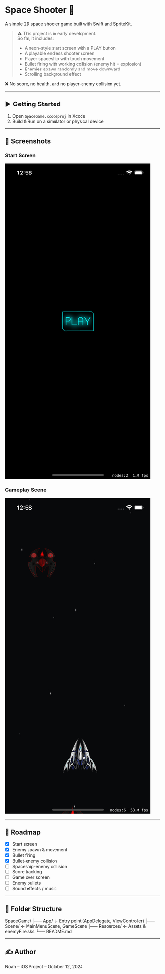 # Space Shooter 🚀

A simple 2D space shooter game built with Swift and SpriteKit.

> ⚠️ This project is in early development.  
> So far, it includes:
> - A neon-style start screen with a PLAY button  
> - A playable endless shooter screen  
> - Player spaceship with touch movement  
> - Bullet firing with working collision (enemy hit = explosion)  
> - Enemies spawn randomly and move downward  
> - Scrolling background effect

❌ No score, no health, and no player-enemy collision yet.

---

## ▶️ Getting Started

1. Open `SpaceGame.xcodeproj` in Xcode  
2. Build & Run on a simulator or physical device

---

## 📸 Screenshots

### Start Screen
![Start Screen](img/start_screen.png)

### Gameplay Scene
![Gameplay Scene](img/gameplay_scene.png)

---
## 🔄 Roadmap

- [x] Start screen  
- [x] Enemy spawn & movement  
- [x] Bullet firing  
- [x] Bullet-enemy collision  
- [ ] Spaceship-enemy collision  
- [ ] Score tracking  
- [ ] Game over screen  
- [ ] Enemy bullets  
- [ ] Sound effects / music  

---

## 📁 Folder Structure

SpaceGame/
├── App/ ← Entry point (AppDelegate, ViewController)
├── Scene/ ← MainMenuScene, GameScene
├── Resources/ ← Assets & enemyFire.sks
└── README.md

---

## ✍️ Author

Noah – iOS Project – October 12, 2024
